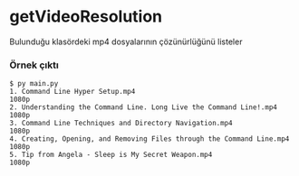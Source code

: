# getVideoResolution
Bulunduğu klasördeki mp4 dosyalarının çözünürlüğünü listeler

### Örnek çıktı
```
$ py main.py
1. Command Line Hyper Setup.mp4
1080p
2. Understanding the Command Line. Long Live the Command Line!.mp4
1080p
3. Command Line Techniques and Directory Navigation.mp4
1080p
4. Creating, Opening, and Removing Files through the Command Line.mp4
1080p
5. Tip from Angela - Sleep is My Secret Weapon.mp4
1080p
```
